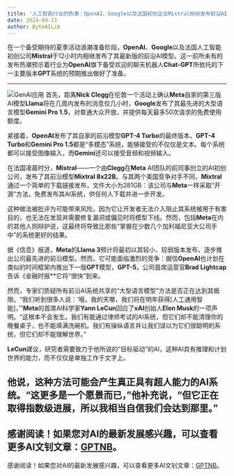 ```yaml
---
title: '人工智能行业的热潮：OpenAI、Google以及法国初创企业Mistral纷纷发布前沿AI模型'
date: 2024-04-11
author: ByteAILib
---
```


在一个备受期待的夏季活动浪潮准备阶段，**OpenAI**、**Google**以及法国人工智能初创公司**Mistral**于12小时内相继发布了其最新版的前沿AI模型。这一前所未有的发布热潮预示着行业为**OpenAI**旗下备受欢迎的聊天机器人**Chat-GPT**所依托的下一主要版本**GPT**系统的预期推出做好了准备。

---
![GenAI应用](https://i.guim.co.uk/img/media/264114c73f82f231bb8bbbe1db70fc761c71e68b/23_92_2959_1775/master/2959.jpg?width=620&dpr=2&s=none)
首先，距离**Nick Clegg**在伦敦一个活动上确认**Meta**自家的第三版AI模型**Llama**将在几周内发布的消息仅几小时，**Google**发布了其最先进的大型语言模型**Gemini Pro 1.5**，对普通大众开放，并提供每天最多50次请求的免费使用额度。

紧接着，**OpenAI**发布了其自家的前沿模型**GPT-4 Turbo**的最终版本。**GPT-4 Turbo**和**Gemini Pro 1.5**都是“多模态”系统，能够接受的不仅仅是文本。每个系统都可以接受图像输入，而**Gemini**还可以接受音频和视频输入。

在法国凌晨时分，**Mistral**——一个由**Clegg**在**Meta** AI团队的前同事创立的AI初创公司，发布了其前沿模型**Mixtral 8x22B**。与其两个美国竞争对手不同，**Mixtral**通过一个简单的下载链接发布，文件大小为281GB：该公司与**Meta**一样采取“开源”方法，免费发布其AI系统，供任何人下载并进一步开发。

这种做法被批评为可能带来风险，因为它让开发者无法介入阻止其系统被用于有害目的，也无法在发现并需要修复漏洞或偏见时将模型下线。然而，包括**Meta**在内的其他人则辩护说，这最终将导致比那些“掌握在少数几个加利福尼亚大公司手中”的系统更好的结果。

据《信息》报道，**Meta**的**Llama 3**预计将最初以其较小、较弱版本发布，逐步推出公司最先进的前沿模型。然而，它可能面临激烈的竞争：据信**OpenAI**也计划在类似的时间框架内推出下一版**GPT**模型，**GPT-5**，公司首席运营官**Brad Lightcap**告诉《金融时报**它将“很快”到来。

然而，专家们质疑所有前沿AI系统共享的“大型语言模型”方法是否正在达到其极限。“我们听到很多人说：‘哦，我的天哪，我们将在明年获得[人工通用智能]，’”**Meta**的首席AI科学家**Yann LeCun**回应了**xAI**创始人**Elon Musk**的一项声明。“这根本不会发生。我们有能通过律师考试的AI系统，但它们却不能清理你的晚餐桌子，也不能填满洗碗机。我们有操纵语言并让我们误以为它们很聪明的系统，但它们却不能理解世界。”

**LeCun**建议，研究者需要致力于他所说的“目标驱动”的AI，这种AI具有推理和计划世界的能力，而不仅仅是单独工作于文字上。

他说，这种方法可能会产生真正具有超人能力的AI系统。“这更多是一个愿景而已，”他补充说，“但它正在取得指数级进展，所以我相当自信我们会达到那里。”
---
感谢阅读！如果您对AI的最新发展感兴趣，可以查看更多AI文钊文章：[GPTNB](https://gptnb.com)。
---
感谢阅读！如果您对AI的最新发展感兴趣，可以查看更多AI文钊文章：[GPTNB](https://gptnb.com)。